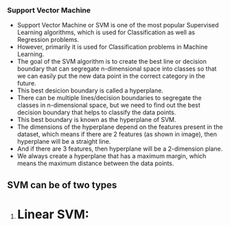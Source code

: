 ### Support Vector Machine ###

- Support Vector Machine or SVM is one of the most popular Supervised Learning algorithms, which is used for Classification as well as Regression problems.
- However, primarily it is used for Classification problems in Machine Learning.
- The goal of the SVM algorithm is to create the best line or decision boundary that can segregate n-dimensional space into classes so that we can easily put the new data point in the correct category in the future.
- This best desicion boundary is called a hyperplane.
- There can be multiple lines/decision boundaries to segregate the classes in n-dimensional space, but we need to find out the best decision boundary that helps to classify the data points.
- This best boundary is known as the hyperplane of SVM.
- The dimensions of the hyperplane depend on the features present in the dataset, which means if there are 2 features (as shown in image), then hyperplane will be a straight line.
- And if there are 3 features, then hyperplane will be a 2-dimension plane.
- We always create a hyperplane that has a maximum margin, which means the maximum distance between the data points.

## SVM can be of two types ##
1. # Linear SVM: #
